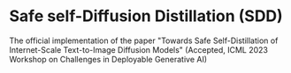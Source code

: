 # Safe self-Diffusion Distillation (SDD)

The official implementation of the paper "Towards Safe Self-Distillation of Internet-Scale Text-to-Image Diffusion Models" (Accepted, ICML 2023 Workshop on Challenges in Deployable Generative AI)
